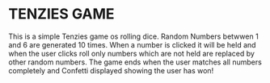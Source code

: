 # TENZIES GAME

This is a simple Tenzies game os rolling dice. Random Numbers betwwen 1 and 6 are generated 10 times. When a number is clicked it will be held and when the user clicks roll only numbers which are not held are replaced by other random numbers.
The game ends when the user matches all numbers completely and Confetti displayed showing the user has won!